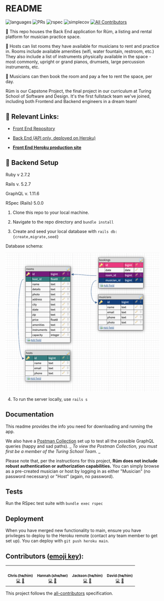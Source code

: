 # README

![languages](https://img.shields.io/github/languages/top/cuisine-odyssey/frontend_application?color=red)
![PRs](https://img.shields.io/github/issues-pr-closed/cuisine-odyssey/frontend_application)
![rspec](https://img.shields.io/gem/v/rspec?color=blue&label=rspec)
![simplecov](https://img.shields.io/gem/v/simplecov?color=blue&label=simplecov) <!-- ALL-CONTRIBUTORS-BADGE:START - Do not remove or modify this section -->
[![All Contributors](https://img.shields.io/badge/contributors-6-orange.svg?style=flat)](#contributors-)
<!-- ALL-CONTRIBUTORS-BADGE:END -->

🥁 This repo houses the Back End application for Rüm, a listing and rental platform for musician practice space. 

🎹 Hosts can list rooms they have available for musicians to rent and practice in. Rooms include available amenities (wifi, water fountain, restroom, etc.) They also include a list of instruments physically available in the space - most commonly, upright or grand pianos, drumsets, large percussion instruments, etc.

🎺 Musicians can then book the room and pay a fee to rent the space, per day. 

Rüm is our Capstone Project, the final project in our curriculum at Turing School of Software and Design. It's the first fullstack team we've joined, including both Frontend and Backend engineers in a dream team!

## 🔗 Relevant Links: 
- [Front End Repository](https://github.com/Rum-Project/ruum-fe)

- [Back End (API only, deployed on Heroku)](https://powerful-lake-27669.herokuapp.com/)

- **[Front End Heroku production site](https://ruumproject.herokuapp.com/)**

## 🔧 Backend Setup

Ruby v 2.7.2

Rails v. 5.2.7

GraphQL v. 1.11.6

RSpec (Rails) 5.0.0

1. Clone this repo to your local machine.

2. Navigate to the repo directory and `bundle install`

3. Create and seed your local database with `rails db:{create,migrate,seed}`

Database schema: 

![Schema image](https://github.com/Rum-Project/ruum-be/blob/main/Ruum-Schema-03292022.png)

4. To run the server locally, use `rails s`

## Documentation

This readme provides the info you need for downloading and running the app. 

We also have a [Postman Collection](https://turing-school-student-plan-team.postman.co/workspace/Ruum-GraphQL-Queries~34255ed0-8e6c-43ca-88d4-4a6739413d1c/collection/19380151-a8dc235c-f462-4cc8-8ef9-3c96d15755c3?action=share&creator=2635401) set up to test all the possible GraphQL queries (happy and sad paths). _ _To view the Postman Collection, you must first be a member of the Turing School Team._ _

Please note that, per the instructions for this project, **Rüm does not include robust authentication or authorization capabilities.** You can simply browse as a pre-created musician or host by logging in as either "Musician" (no password necessary) or "Host" (again, no password).

## Tests

Run the RSpec test suite with `bundle exec rspec`

## Deployment

When you have merged new functionality to main, ensure you have privileges to deploy to the Heroku remote (contact any team member to get set up). 
You can deploy with `git push heroku main`.

## **Contributors** ([emoji key](https://allcontributors.org/docs/en/emoji-key)):

<!-- ALL-CONTRIBUTORS-LIST:START - Do not remove or modify this section -->
<!-- prettier-ignore-start -->
<!-- markdownlint-disable -->
<table>
  <tr>
    <td align="center"><a href="https://github.com/Henchworm"><img src="https://avatars.githubusercontent.com/u/75279942?v=4" width="100px;" alt=""/><br /><sub><b>Chris (he/him)</b></sub></a><br /><a href="https://github.com/Rum-Project/ruum-be/commits?author=Henchworm" title="Code">💻</a> <a href="https://github.com/Rum-Project/ruum-be/pulls?q=is%3Apr+author%3AHenchworm" title="Reviewed Pull Requests">👀</a>
    </td>
    <td align="center"><a href="https://github.com/hannahkwarren"><img src="https://avatars.githubusercontent.com/u/17674781?v=4" width="100px;" alt=""/><br /><sub><b>Hannah (she/her)</b></sub></a><br /><a href="https://github.com/Rum-Project/ruum-be/commits?author=hannahkwarren" title="Code">💻</a> <a href="https://github.com/Rum-Project/ruum-be/pulls?q=is%3Apr+author%3Ahannahkwarren" title="Reviewed Pull Requests">👀</a>
    </td>
    <td align="center"><a href="https://github.com/jacksonvaldez"><img src="https://avatars.githubusercontent.com/u/87635398?v=4" width="100px;" alt=""/><br /><sub><b>Jackson (he/him)</b></sub></a><br /><a href="https://github.com/Rum-Project/ruum-be/commits?author=jacksonvaldez" title="Code">💻</a> <a href="https://github.com/Rum-Project/ruum-be/pulls?q=is%3Apr+author%3Ajacksonvaldez" title="Reviewed Pull Requests">👀</a>
    </td>
    <td align="center"><a href="https://github.com/dkassin"><img src="https://avatars.githubusercontent.com/u/76177498?v=4" width="100px;" alt=""/><br /><sub><b>David (he/him)</b></sub></a><br /><a href="https://github.com/Rum-Project/ruum-be/commits?author=dkassin" title="Code">💻</a> <a href="https://github.com/Rum-Project/ruum-be/pulls?q=is%3Apr+author%3Adkassin" title="Reviewed Pull Requests">👀</a>
    </td>
  </tr>
</table>

<!-- markdownlint-restore -->
<!-- prettier-ignore-end -->

<!-- ALL-CONTRIBUTORS-LIST:END -->

This project follows the [all-contributors](https://github.com/all-contributors/all-contributors) specification.
